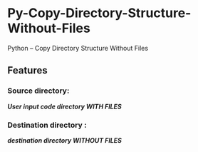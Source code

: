 # Py-Copy-Directory-Structure-Without-Files
Python – Copy Directory Structure Without Files
## Features
### Source directory:
***User input code directory WITH FILES***
### Destination directory  :
***destination directory WITHOUT FILES***
